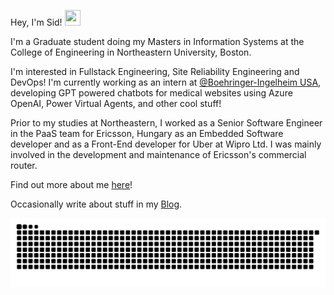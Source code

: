 Hey, I'm Sid! <img src="https://raw.githubusercontent.com/MartinHeinz/MartinHeinz/master/wave.gif" height="25px" width="25px">

I'm a Graduate student doing my Masters in Information Systems at the College of Engineering in Northeastern University, Boston.

I'm interested in Fullstack Engineering, Site Reliability Engineering and DevOps! I'm currently working as an intern at [@Boehringer-Ingelheim USA](https://github.com/Boehringer-Ingelheim), developing GPT powered chatbots for medical websites using Azure OpenAI, Power Virtual Agents, and other cool stuff!

Prior to my studies at Northeastern, I worked as a Senior Software Engineer in the PaaS team for Ericsson, Hungary as an Embedded Software developer and as a Front-End developer for Uber at Wipro Ltd. I was mainly involved in the development and maintenance of Ericsson's commercial router.

Find out more about me [here]!

Occasionally write about stuff in my [Blog].

<!-- Links -->

[blog]: https://sydrawat.me/blog/
[here]: https://sydrawat.me/

<picture>
  <source media="(prefers-color-scheme: dark)" srcset="https://raw.githubusercontent.com/sydrawat01/sydrawat01/output/github-contribution-grid-snake-dark.svg">
  <source media="(prefers-color-scheme: light)" srcset="https://raw.githubusercontent.com/sydrawat01/sydrawat01/output/github-contribution-grid-snake.svg">
  <img alt="github contribution grid snake animation" src="https://raw.githubusercontent.com/sydrawat01/sydrawat01/output/github-contribution-grid-snake.svg">
</picture>
